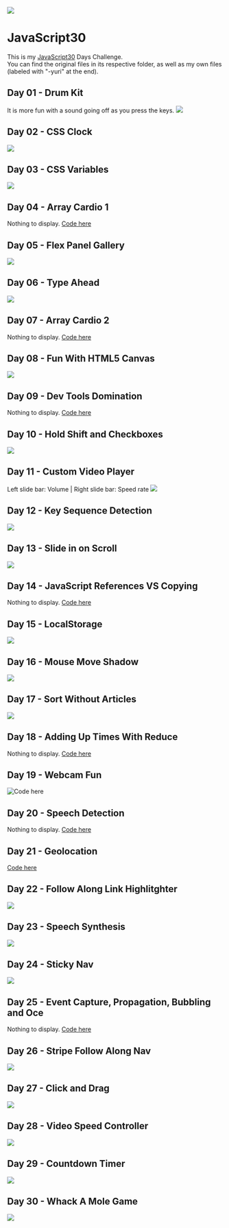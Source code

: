 ![](https://javascript30.com/images/JS3-social-share.png)

# JavaScript30

This is my [JavaScript30](https://JavaScript30.com) Days Challenge.  
You can find the original files in its respective folder, as well as my own files (labeled with "-yuri" at the end).

## Day 01 - Drum Kit

It is more fun with a sound going off as you press the keys.
![](https://github.com/yuridapaz/Javascript-30-days/blob/master/Images%20e%20Gifs/JavaScript%20Drum%20Kit.gif)

## Day 02 - CSS Clock

![](https://github.com/yuridapaz/Javascript-30-days/blob/master/Images%20e%20Gifs/JS%20and%20CSS%20Clock.gif)

## Day 03 - CSS Variables

![](https://github.com/yuridapaz/Javascript-30-days/blob/master/Images%20e%20Gifs/CSS%20Variables.gif)

## Day 04 - Array Cardio 1

Nothing to display. [Code here](https://github.com/yuridapaz/Javascript-30-days/tree/master/04%20-%20Array%20Cardio%20Day%201)

## Day 05 - Flex Panel Gallery

![](https://github.com/yuridapaz/Javascript-30-days/blob/master/Images%20e%20Gifs/Flex%20Panel%20Gallery.gif)

## Day 06 - Type Ahead

![](https://github.com/yuridapaz/Javascript-30-days/blob/master/Images%20e%20Gifs/Type%20Ahead.gif)

## Day 07 - Array Cardio 2

Nothing to display. [Code here](https://github.com/yuridapaz/Javascript-30-days/tree/master/07%20-%20Array%20Cardio%20Day%202)

## Day 08 - Fun With HTML5 Canvas

![](https://github.com/yuridapaz/Javascript-30-days/blob/master/Images%20e%20Gifs/Fun%20with%20HTML5%20Canvas.gif)

## Day 09 - Dev Tools Domination

Nothing to display. [Code here](https://github.com/yuridapaz/Javascript-30-days/tree/master/09%20-%20Dev%20Tools%20Domination)

## Day 10 - Hold Shift and Checkboxes

![](https://github.com/yuridapaz/Javascript-30-days/blob/master/Images%20e%20Gifs/Hold%20Shift%20and%20Check%20Checkboxes.gif)

## Day 11 - Custom Video Player

Left slide bar: Volume | Right slide bar: Speed rate
![](https://github.com/yuridapaz/Javascript-30-days/blob/master/Images%20e%20Gifs/Custom%20Video%20Player.gif)

## Day 12 - Key Sequence Detection

![](https://github.com/yuridapaz/Javascript-30-days/blob/master/Images%20e%20Gifs/Key%20Sequence%20Detection.gif)

## Day 13 - Slide in on Scroll

![](https://github.com/yuridapaz/Javascript-30-days/blob/master/Images%20e%20Gifs/Slide%20in%20on%20Scroll.gif)

## Day 14 - JavaScript References VS Copying

Nothing to display. [Code here](https://github.com/yuridapaz/Javascript-30-days/tree/master/14%20-%20JavaScript%20References%20VS%20Copying)

## Day 15 - LocalStorage

![](https://github.com/yuridapaz/Javascript-30-days/blob/master/Images%20e%20Gifs/%20LocalStorage.gif)

## Day 16 - Mouse Move Shadow

![](https://github.com/yuridapaz/Javascript-30-days/blob/master/Images%20e%20Gifs/Mouse%20Move%20Shadow.gif)

## Day 17 - Sort Without Articles

![](https://github.com/yuridapaz/Javascript-30-days/blob/master/Images%20e%20Gifs/Sort%20Without%20Articles.png)

## Day 18 - Adding Up Times With Reduce

Nothing to display. [Code here](https://github.com/yuridapaz/Javascript-30-days/tree/master/18%20-%20Adding%20Up%20Times%20with%20Reduce)

## Day 19 - Webcam Fun

![Code here](https://github.com/yuridapaz/Javascript-30-days/tree/master/19%20-%20Webcam%20Fun)

## Day 20 - Speech Detection

Nothing to display. [Code here](https://github.com/yuridapaz/Javascript-30-days/tree/master/20%20-%20Speech%20Detection)

## Day 21 - Geolocation

[Code here](https://github.com/yuridapaz/Javascript-30-days/tree/master/21%20-%20Geolocation)

## Day 22 - Follow Along Link Highlitghter

![](https://github.com/yuridapaz/Javascript-30-days/blob/master/Images%20e%20Gifs/Follow%20Along%20Link%20Highlighter.gif)

## Day 23 - Speech Synthesis

![](https://github.com/yuridapaz/Javascript-30-days/blob/master/Images%20e%20Gifs/Speech%20Synthesis.png)

## Day 24 - Sticky Nav

![](https://github.com/yuridapaz/Javascript-30-days/blob/master/Images%20e%20Gifs/Sticky%20Nav.gif)

## Day 25 - Event Capture, Propagation, Bubbling and Oce

Nothing to display. [Code here](https://github.com/yuridapaz/Javascript-30-days/tree/master/25%20-%20Event%20Capture%2C%20Propagation%2C%20Bubbling%20and%20Once)

## Day 26 - Stripe Follow Along Nav

![](https://github.com/yuridapaz/Javascript-30-days/blob/master/Images%20e%20Gifs/Follow%20Along%20Nav.gif)

## Day 27 - Click and Drag

![](https://github.com/yuridapaz/Javascript-30-days/blob/master/Images%20e%20Gifs/Click%20and%20Drag.gif)

## Day 28 - Video Speed Controller

![](https://github.com/yuridapaz/Javascript-30-days/blob/master/Images%20e%20Gifs/Video%20speed%20controller.gif)

## Day 29 - Countdown Timer

![](https://github.com/yuridapaz/Javascript-30-days/blob/master/Images%20e%20Gifs/Countdown%20Timer.gif)

## Day 30 - Whack A Mole Game

![](https://github.com/yuridapaz/Javascript-30-days/blob/master/Images%20e%20Gifs/Whack%20a%20mole.gif)
